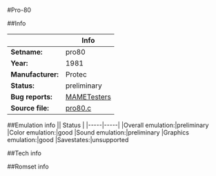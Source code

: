 #Pro-80

##Info

||Info|
|-----|-----|
|**Setname:**|pro80
|**Year:**|1981
|**Manufacturer:**|Protec
|**Status:**|preliminary
|**Bug reports:**|[MAMETesters](http://mametesters.org/view_all_set.php?type=1&temporary=y&search=pro80.c)
|**Source file:**|[pro80.c](https://github.com/mamedev/mame/blob/master/src/mess/drivers/pro80.c)

##Emulation info
|| Status |
|-----|-----|
|Overall emulation:|preliminary
|Color emulation:|good
|Sound emulation:|preliminary
|Graphics emulation:|good
|Savestates:|unsupported

##Tech info

##Romset info

<!--- START OF EDITED COMMENT DO NOT TOUCH TEXT ABOVE-->

